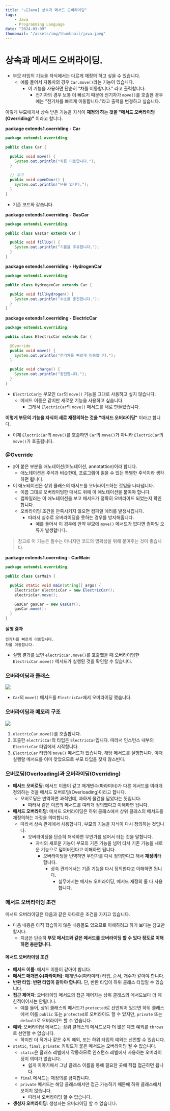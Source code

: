 ```yaml
---
title: "☕️[Java] 상속과 메서드 오버라이딩"
tags:
    - Java
    - Programming Language
date: "2024-03-09"
thumbnail: "/assets/img/thumbnail/java.jpeg"
---
```


# 상속과 메서드 오버라이딩.

* 부모 타입의 기능을 자식에서는 다르게 재정의 하고 싶을 수 있습니다.
    * 예를 들어서 자동차의 경우 `Car.move()`라는 기능이 있습니다.
        * 이 기능을 사용하면 단순히 "차를 이동합니다." 라고 출력합니다.
            * 전기차의 경우 보통 더 빠르기 때문에 전기차가 `move()`를 호출한 경우에는 "전기차를 빠르게 이동합니다."라고 출력을 변경하고 싶습니다.

이렇게 부모에게서 상속 받은 기능을 자식이 **재정의 하는 것을 "메서드 오버라이딩(Overriding)"** 이라고 합니다.

**package extends1.overriding - Car**

```java
package extends1.overriding;

public class Car {

  public void move() {
    System.out.println("차를 이동합니다.");
  }

  // 추가
  public void openDoor() {
    System.out.println("문을 엽니다.");
  }
}
```
* 기존 코드와 같습니다.

**package extends1.overriding - GasCar**

```java
package extends1.overriding;

public class GasCar extends Car {

  public void fillUp() {
    System.out.println("기름을 주유합니다.");
  }
}
```

**package extends1.overriding - HydrogenCar**

```java
package extends1.overriding;

public class HydrogenCar extends Car {

  public void fillHydrogen() {
    System.out.println("수소를 충전합니다.");
  }
}
```

**package extends1.overriding - ElectricCar**

```java
package extends1.overriding;

public class ElectricCar extends Car {

  @Override
  public void move() {
    System.out.println("전기차를 빠르게 이동합니다.");
  }

  public void charge() {
    System.out.println("충전합니다.");
  }
}
```

* `ElectricCar`는 부모인 `Car`의 `move()` 기능을 그대로 사용하고 싶지 않습니다.
    * 메서드 이름은 같지만 새로운 기능을 사용하고 싶습니다.
        * 그래서 `ElectricCar`의 `move()` 메서드를 새로 만들었습니다.

**이렇게 부모의 기능을 자식이 새로 재정의하는 것을 "매서드 오버라이딩"** 이라고 합니다.
* 이제 `ElectricCar`의 `move()`를 호출하면 `Car`의 `move()`가 아니라 `ElectricCar`의 `move()`가 호출됩니다.

### @Override
* `@`이 붙은 부분을 애노테이션(어노테이션, annotattion)이라 합니다.
    * 애노테이션은 주석과 비슷한데, 프로그램이 읽을 수 있는 특별한 주석이라 생각하면 됩니다.
* 이 애노테이션은 상위 클래스의 매서드를 오버라이드하는 것임을 나타냅니다.
    * 이름 그대로 오버라이딩한 매서드 위에 이 애노테이션을 붙여야 합니다.
    * 컴파일러는 이 애노테이션을 보고 매서드가 정확히 오버라이드 되었는지 확인합니다.
    * 오바라이딩 조건을 만족시키지 않으면 컴파일 에러를 발생시킵니다.
        * 따라서 실수로 오버라이딩을 못하는 경우를 방지해줍니다.
            * 예를 들어서 이 경우에 만약 부모에 `move()` 메서드가 없다면 컴파일 오류가 발생합니다.

> 참고로 이 기능은 필수는 아니지만 코드의 명확성을 위해 붙여주는 것이 좋습니다.

**package extends1.overrding - CarMain**
```java
package extends1.overriding;

public class CarMain {

  public static void main(String[] args) {
    ElectricCar electricCar = new ElectricCar();
    electricCar.move();

    GasCar gasCar = new GasCar();
    gasCar.move();
  }
}
```

**실행 결과**
```
전기차를 빠르게 이동합니다.
차를 이동합니다.
```

* 실행 결과를 보면 `electricCar.move()`를 호출했을 때 오버라이딩한 `ElectricCar.move()` 메서드가 실행된 것을 확인할 수 있습니다.

### 오버라이딩과 클래스

<img src="https://github.com/devKobe24/images/blob/main/%E1%84%8B%E1%85%A9%E1%84%87%E1%85%A5%E1%84%85%E1%85%A1%E1%84%8B%E1%85%B5%E1%84%83%E1%85%B5%E1%86%BC%E1%84%80%E1%85%AA%E1%84%8F%E1%85%B3%E1%86%AF%E1%84%85%E1%85%A2%E1%84%89%E1%85%B3.png?raw=true">

* `Car`의 `move()` 메서드를 `ElectricCar`에서 오버라이딩 했습니다.

### 오버라이딩과 메모리 구조

<img src="https://github.com/devKobe24/images/blob/main/%E1%84%8B%E1%85%A9%E1%84%87%E1%85%A5%E1%84%85%E1%85%A1%E1%84%8B%E1%85%B5%E1%84%83%E1%85%B5%E1%86%BC%E1%84%80%E1%85%AA%20%E1%84%86%E1%85%A6%E1%84%86%E1%85%A9%E1%84%85%E1%85%B5%E1%84%80%E1%85%AE%E1%84%8C%E1%85%A9.png?raw=true">

1. `electricCar.move()`를 호출합니다.
2. 호출한 `electricCar`의 타입은 `ElectricCar`입니다. 따라서 인스턴스 내부의 `ElectricCar` 타입에서 시작합니다.
3. `ElectricCar` 타입에 `move()` 메서드가 있습니다. 해당 메서드를 실행합니다. 이때 실행할 메서드를 이미 찾았으므로 부모 타입을 찾지 않스빈다.

### 오버로딩(Overloading)과 오버라이딩(Overriding)
* **메서드 오버로딩**: 메서드 이름이 같고 매개변수(파라미터)가 다른 메서드를 여러개 정의하는 것을 메서드 오버로딩(Overloading)이라고 합니다.
    * 오버로딩은 번역하면 과적인데, 과하게 물건을 담았다는 뜻입니다.
        * 따라서 같은 이름의 메서드를 여러개 정의했다고 이해하면 됩니다.
* **메서드 오버라이딩**: 메서드 오버라이딩은 하위 클래스에서 상위 클래스의 메서드를 재정의하는 과정을 의미합니다.
    * 따라서 상속 관계에서 사용합니다. 부모의 기능을 자식이 다시 정의하는 것입니다.
        * 오버라이딩을 단순히 해석하면 무언가를 넘어서 타는 것을 말합니다. 
            * 자식의 새로운 기능이 부모의 기존 기능을 넘어 타서 기존 기능을 새로운 기능으로 덮어버린다고 이해하면 됩니다.
                * 오버라이딩을 번역하면 무언가를 다시 정의한다고 해서 **재정의**라 합니다.
                    * 상속 관계에서는 기존 기능을 다시 정의한다고 이해하면 됩니다. 
                        * 실무에서는 메서드 오버라이딩, 메서드 재정의 둘 다 사용합니다.

### 메서드 오버라이딩 조건

메서드 오버라이딩은 다음과 같은 까다로운 조건을 가지고 있습니다.
* 다음 내용은 아직 학습하지 않은 내용들도 있으므로 이해하려고 하기 보다는 참고만 합시다.
    * 지금은 단순히 **부모 메서드와 같은 메서드를 오버라이딩 할 수 있다 정도로 이해하면 충분합니다.**

#### 메서드 오버라이딩 조건
* **메서드 이름**: 메서드 이름이 같아야 합니다.
* **메서드 매개변수(파라미터)**: 매개변수(파라미터) 타입, 순서, 개수가 같아야 합니다.
* **반환 타입**: **반환 타입이 같아야 합니다.** 단, 반환 타입이 하위 클래스 타입일 수 있습니다.
* **접근 제어자**: 오버라이딩 메서드의 접근 제어자는 상위 클래스의 메서드보다 더 제한적이어서는 안됩니다.
    * 예를 들어, 상위 클래스의 메서드가 `protected`로 선언되어 있으면 하위 클래스에서 이를 `public` 또는 `protected`로 오버라이드 할 수 있지만, `private` 또는 `default`로 오버라이드 할 수 없습니다.
* **예외**: 오버라이딩 메서드는 상위 클래스의 메서드보다 더 많은 체크 예외를 `throws`로 선언할 수 없습니다.
    * 하지만 더 적거나 같은 수의 예외, 또는 하위 타입의 예외는 선언할 수 있습니다.
* `static`, `final`, `private`: 키워드가 붙은 메서드는 오버라이딩 될 수 없습니다.
    * `static`은 클래스 레벨에서 작동하므로 인스턴스 레벨에서 사용하는 오버라이딩이 의미가 없습니다.
        * 쉽게 이야기해서 그냥 클래스 이름을 통해 필요한 곳에 직접 접근하면 됩니다.
    * `final` 메서드는 재정의를 금지합니다.
    * `private` 메서드는 해당 클래스에서만 접근 가능하기 때문에 하위 클래스에서 보이지 않습니다.
        * 따라서 오버라이딩 할 수 없습니다.
* **생성자 오버라이딩**: 생성자는 오버라이딩 할 수 없습니다.
